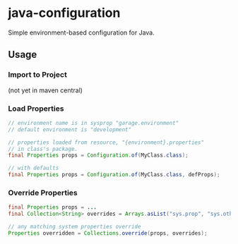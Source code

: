 java-configuration
==================

Simple environment-based configuration for Java.

## Usage

### Import to Project

(not yet in maven central)

### Load Properties
```java
// environment name is in sysprop "garage.environment"
// default environment is "development"

// properties loaded from resource, "{environment}.properties"
// in class's package.
final Properties props = Configuration.of(MyClass.class);

// with defaults
final Properties props = Configuration.of(MyClass.class, defProps);
```

### Override Properties
```java
final Properties props = ...
final Collection<String> overrides = Arrays.asList("sys.prop", "sys.other.prop");

// any matching system properties override
Properties overridden = Collections.override(props, overrides);
```
